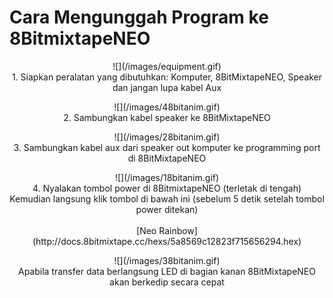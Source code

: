 # Cara Mengunggah Program ke 8BitmixtapeNEO

<p align="center">
![](/images/equipment.gif)
<br>
1. Siapkan peralatan yang dibutuhkan: Komputer, 8BitMixtapeNEO, Speaker dan jangan lupa kabel Aux
</p>


<p align="center">
![](/images/48bitanim.gif)
<br>
2. Sambungkan kabel speaker ke 8BitMixtapeNEO
</p>


<p align="center">
![](/images/28bitanim.gif)
<br>
3. Sambungkan kabel aux dari speaker out komputer ke programming port di 8BitMixtapeNEO
</p>

<p align="center">
![](/images/18bitanim.gif)
<br>
4. Nyalakan tombol power di 8BitmixtapeNEO (terletak di tengah)
<br>
Kemudian langsung klik tombol di bawah ini (sebelum 5 detik setelah tombol power ditekan)
<br>
<br>
[Neo Rainbow](http://docs.8bitmixtape.cc/hexs/5a8569c12823f715656294.hex)
</p>


<p align="center">
![](/images/38bitanim.gif)
<br>
Apabila transfer data berlangsung LED di bagian kanan 8BitMixtapeNEO akan berkedip secara cepat
</p>


